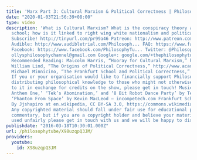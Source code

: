 ```yaml
---
title: 'Marx Part 3: Cultural Marxism & Political Correctness | Philosophy Tube'
date: "2020-01-03T21:56:39+08:00"
type: video
description: 'What is Cultural Marxism? What is the conspiracy theory around the Frankfurt
  school; how is it linked to right wing white nationalism and political correctness?
  Subscribe! http://tinyurl.com/pr99a46 Patreon: http://www.patreon.com/PhilosophyTube
  Audible: http://www.audibletrial.com/Philosoph... FAQ: https://www.facebook.com/PhilosophyTu...
  Facebook: https://www.facebook.com/PhilosophyTu... Twitter: @PhilosophyTube Email:
  ollysphilosophychannel@gmail.com Google+: google.com/+thephilosophytube realphilosophytube.tumblr.com
  Recommended Reading: Malcolm Harris, “Hooray for Cultural Marxism,” http://america.aljazeera.com/opinions...
  William Lind, “The Origins of Political Correctness,” http://www.academia.org/the-origins-o...
  Michael Minnicino, “The Frankfurt School and Political Correctness,” http://www.schillerinstitute.org/fid_...
  If you or your organisation would like to financially support Philosophy Tube in
  distributing philosophical knowledge to those who might not otherwise have access
  to it in exchange for credits on the show, please get in touch! Music: ‘Chiptune
  Anthem One,’ ‘Tek’s Abomination,’ and ‘8 Bit Robot Dance Party’ by TechnoAxe - http://tinyurl.com/kkrsfgg
  ‘Phantom From Space’ by Kevin MacLeod – incompetech.com Frankfurt School picture
  By Jjshapiro at en.wikipedia, CC BY-SA 3.0, https://commons.wikimedia.org/w/index...
  Any copyrighted material should fall under fair use for educational purposes or
  commentary, but if you are a copyright holder and believe your material has been
  used unfairly please get in touch with us and we will be happy to discuss it.'
publishdate: "2016-03-18T10:30:01.000Z"
url: /philosophytube/X98uzqpQ3JM/
providers:
  youtube:
    id: X98uzqpQ3JM
---
```

